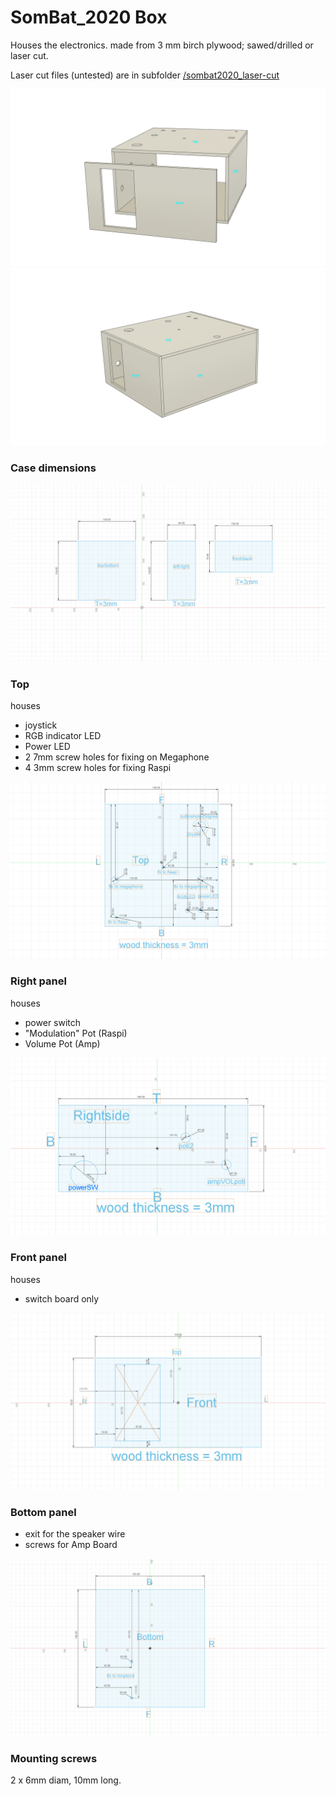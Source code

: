 #  SomBat_2020 Box 
 
Houses the electronics.
made from 3 mm birch plywood; sawed/drilled or laser cut.

Laser cut files (untested) are in subfolder [/sombat2020_laser-cut](/sombat2020_laser-cut)

![case dimensions](Renders2/sombat_case_v11.png)
![case dimensions](Renders2/sombat_case.png)


### Case dimensions
![case dimensions](Renders2/sombat_case_SIZE.png)
### Top 
houses

- joystick
- RGB indicator LED
- Power LED
- 2 7mm screw holes for fixing on Megaphone
- 4 3mm screw holes for fixing Raspi

![case top](Renders2/sombat_case_TOP.png)


### Right panel
houses

- power switch
- "Modulation" Pot (Raspi)
- Volume Pot (Amp)

![case right](Renders2/sombat_case_RIGHT.png)


### Front panel
houses

- switch board only

![case Top](Renders2/sombat_case_FRONT.png)

### Bottom panel
- exit for the speaker wire
- screws for Amp Board

![case Top](Renders2/sombat_case_BOTTOM.png)


### Mounting screws
2 x 6mm diam, 10mm long. 
